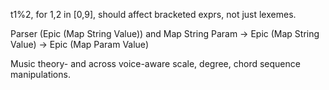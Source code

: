 t1%2, for 1,2 in [0,9], should affect bracketed exprs, not just lexemes.

Parser (Epic (Map String Value))
  and Map String Param -> Epic (Map String Value) -> Epic (Map Param Value)

Music theory- and across voice-aware scale, degree, chord sequence manipulations.